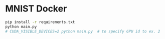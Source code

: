 # MNIST Docker

```bash
pip install -r requirements.txt
python main.py
# CUDA_VISIBLE_DEVICES=2 python main.py  # to specify GPU id to ex. 2
```
